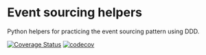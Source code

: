 # Event sourcing helpers
Python helpers for practicing the event sourcing pattern using DDD.

[![Coverage Status](https://coveralls.io/repos/github/fyndiq/eventsourcing_helpers/badge.svg?branch=master)](https://coveralls.io/github/fyndiq/eventsourcing_helpers?branch=master)
[![codecov](https://codecov.io/gh/fyndiq/eventsourcing_helpers/branch/master/graph/badge.svg)](https://codecov.io/gh/fyndiq/eventsourcing_helpers)
